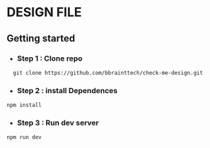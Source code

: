 # DESIGN FILE

<!-- ## React, CSS TailwindCSS -->

## Getting started

- ### Step 1 : Clone repo

```shell
  git clone https://github.com/bbrainttech/check-me-design.git
```

- ### Step 2 : install Dependences

```shell
npm install
```

- ### Step 3 : Run dev server

```bash
npm run dev
```
